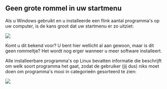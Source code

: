 <?php require("../../entete.php");?> <?php require("../../base.php");?> <?php require("../../fonctions.php");?>

<div id="corps">

<h2>Geen grote rommel in uw startmenu</h2>

<p>Als u Windows gebruikt en u installeerde een flink aantal programma's op uw computer, is de kans groot dat uw startmenu er zo uitziet:</p>

<img src="Images/windows_7_start_menu.png">

<p>Komt u dit bekend voor? U bent hier wellicht al aan gewoon, maar is dit geen rommeltje? Het wordt nog erger wanneer u meer software installeert.</p>

<p>Alle installeerbare programma's op Linux bevatten informatie die beschrijft om welk soort programma het gaat, zodat de gebruiker (jij dus) niks moet doen om programma's mooi in categorieën gesorteerd te zien:</p>

<img src="Images/categories_menu.png">

</div>
</body>
</html>
